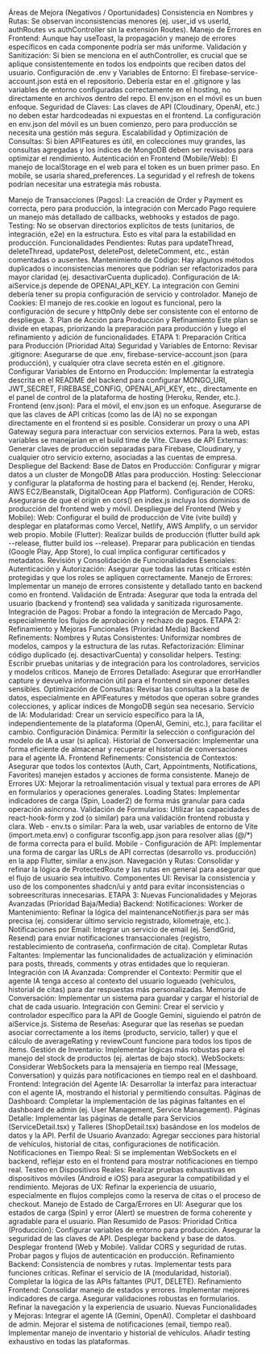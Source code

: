 Áreas de Mejora (Negativos / Oportunidades)
Consistencia en Nombres y Rutas: Se observan inconsistencias menores (ej. user_id vs userId, authRoutes vs authController sin la extensión Routes).
Manejo de Errores en Frontend: Aunque hay useToast, la propagación y manejo de errores específicos en cada componente podría ser más uniforme.
Validación y Sanitización: Si bien se menciona en el authController, es crucial que se aplique consistentemente en todos los endpoints que reciben datos del usuario.
Configuración de .env y Variables de Entorno: El firebase-service-account.json está en el repositorio. Debería estar en el .gitignore y las variables de entorno configuradas correctamente en el hosting, no directamente en archivos dentro del repo. El env.json en el móvil es un buen enfoque.
Seguridad de Claves: Las claves de API (Cloudinary, OpenAI, etc.) no deben estar hardcodeadas ni expuestas en el frontend. La configuración en env.json del móvil es un buen comienzo, pero para producción se necesita una gestión más segura.
Escalabilidad y Optimización de Consultas: Si bien APIFeatures es útil, en colecciones muy grandes, las consultas agregadas y los índices de MongoDB deben ser revisados para optimizar el rendimiento.
Autenticación en Frontend (Mobile/Web): El manejo de localStorage en el web para el token es un buen primer paso. En mobile, se usaría shared_preferences. La seguridad y el refresh de tokens podrían necesitar una estrategia más robusta.


Manejo de Transacciones (Pagos): La creación de Order y Payment es correcta, pero para producción, la integración con Mercado Pago requiere un manejo más detallado de callbacks, webhooks y estados de pago.
Testing: No se observan directorios explícitos de tests (unitarios, de integración, e2e) en la estructura. Esto es vital para la estabilidad en producción.
Funcionalidades Pendientes: Rutas para updateThread, deleteThread, updatePost, deletePost, deleteComment, etc., están comentadas o ausentes.
Mantenimiento de Código: Hay algunos métodos duplicados o inconsistencias menores que podrían ser refactorizados para mayor claridad (ej. desactivarCuenta duplicado).
Configuración de IA: aiService.js depende de OPENAI_API_KEY. La integración con Gemini debería tener su propia configuración de servicio y controlador.
Manejo de Cookies: El manejo de res.cookie en logout es funcional, pero la configuración de secure y httpOnly debe ser consistente con el entorno de despliegue.
3. Plan de Acción para Producción y Refinamiento
Este plan se divide en etapas, priorizando la preparación para producción y luego el refinamiento y adición de funcionalidades.
ETAPA 1: Preparación Crítica para Producción (Prioridad Alta)
Seguridad y Variables de Entorno:
Revisar .gitignore: Asegurarse de que .env, firebase-service-account.json (para producción), y cualquier otra clave secreta estén en el .gitignore.
Configurar Variables de Entorno en Producción: Implementar la estrategia descrita en el README del backend para configurar MONGO_URI, JWT_SECRET, FIREBASE_CONFIG, OPENAI_API_KEY, etc., directamente en el panel de control de la plataforma de hosting (Heroku, Render, etc.).
Frontend (env.json): Para el móvil, el env.json es un enfoque. Asegurarse de que las claves de API críticas (como las de IA) no se expongan directamente en el frontend si es posible. Considerar un proxy o una API Gateway segura para interactuar con servicios externos. Para la web, estas variables se manejarían en el build time de Vite.
Claves de API Externas: Generar claves de producción separadas para Firebase, Cloudinary, y cualquier otro servicio externo, asociadas a las cuentas de empresa.
Despliegue del Backend:
Base de Datos en Producción: Configurar y migrar datos a un cluster de MongoDB Atlas para producción.
Hosting: Seleccionar y configurar la plataforma de hosting para el backend (ej. Render, Heroku, AWS EC2/Beanstalk, DigitalOcean App Platform).
Configuración de CORS: Asegurarse de que el origin en cors() en index.js incluya los dominios de producción del frontend web y móvil.
Despliegue del Frontend (Web y Mobile):
Web: Configurar el build de producción de Vite (vite build) y desplegar en plataformas como Vercel, Netlify, AWS Amplify, o un servidor web propio.
Mobile (Flutter): Realizar builds de producción (flutter build apk --release, flutter build ios --release). Preparar para publicación en tiendas (Google Play, App Store), lo cual implica configurar certificados y metadatos.
Revisión y Consolidación de Funcionalidades Esenciales:
Autenticación y Autorización: Asegurar que todas las rutas críticas estén protegidas y que los roles se apliquen correctamente.
Manejo de Errores: Implementar un manejo de errores consistente y detallado tanto en backend como en frontend.
Validación de Entrada: Asegurar que toda la entrada del usuario (backend y frontend) sea validada y sanitizada rigurosamente.
Integración de Pagos: Probar a fondo la integración de Mercado Pago, especialmente los flujos de aprobación y rechazo de pagos.
ETAPA 2: Refinamiento y Mejoras Funcionales (Prioridad Media)
Backend Refinements:
Nombres y Rutas Consistentes: Uniformizar nombres de modelos, campos y la estructura de las rutas.
Refactorización: Eliminar código duplicado (ej. desactivarCuenta) y consolidar helpers.
Testing: Escribir pruebas unitarias y de integración para los controladores, servicios y modelos críticos.
Manejo de Errores Detallado: Asegurar que errorHandler capture y devuelva información útil para el frontend sin exponer detalles sensibles.
Optimización de Consultas: Revisar las consultas a la base de datos, especialmente en APIFeatures y métodos que operan sobre grandes colecciones, y aplicar índices de MongoDB según sea necesario.
Servicio de IA:
Modularidad: Crear un servicio específico para la IA, independientemente de la plataforma (OpenAI, Gemini, etc.), para facilitar el cambio.
Configuración Dinámica: Permitir la selección o configuración del modelo de IA a usar (si aplica).
Historial de Conversación: Implementar una forma eficiente de almacenar y recuperar el historial de conversaciones para el agente IA.
Frontend Refinements:
Consistencia de Contextos: Asegurar que todos los contextos (Auth, Cart, Appointments, Notifications, Favorites) manejen estados y acciones de forma consistente.
Manejo de Errores UX: Mejorar la retroalimentación visual y textual para errores de API en formularios y operaciones generales.
Loading States: Implementar indicadores de carga (Spin, Loader2) de forma más granular para cada operación asíncrona.
Validación de Formularios: Utilizar las capacidades de react-hook-form y zod (o similar) para una validación frontend robusta y clara.
Web - env.ts o similar: Para la web, usar variables de entorno de Vite (import.meta.env) o configurar tsconfig.app.json para resolver alias (@/*) de forma correcta para el build.
Mobile - Configuración de API: Implementar una forma de cargar las URLs de API correctas (desarrollo vs. producción) en la app Flutter, similar a env.json.
Navegación y Rutas: Consolidar y refinar la lógica de ProtectedRoute y las rutas en general para asegurar que el flujo de usuario sea intuitivo.
Componentes UI: Revisar la consistencia y uso de los componentes shadcn/ui y antd para evitar inconsistencias o sobreescrituras innecesarias.
ETAPA 3: Nuevas Funcionalidades y Mejoras Avanzadas (Prioridad Baja/Media)
Backend:
Notificaciones:
Worker de Mantenimiento: Refinar la lógica del maintenanceNotifier.js para ser más precisa (ej. considerar último servicio registrado, kilometraje, etc.).
Notificaciones por Email: Integrar un servicio de email (ej. SendGrid, Resend) para enviar notificaciones transaccionales (registro, restablecimiento de contraseña, confirmación de cita).
Completar Rutas Faltantes: Implementar las funcionalidades de actualización y eliminación para posts, threads, comments y otras entidades que lo requieran.
Integración con IA Avanzada:
Comprender el Contexto: Permitir que el agente IA tenga acceso al contexto del usuario logueado (vehículos, historial de citas) para dar respuestas más personalizadas.
Memoria de Conversación: Implementar un sistema para guardar y cargar el historial de chat de cada usuario.
Integración con Gemini: Crear el servicio y controlador específico para la API de Google Gemini, siguiendo el patrón de aiService.js.
Sistema de Reseñas: Asegurar que las reseñas se puedan asociar correctamente a los ítems (producto, servicio, taller) y que el cálculo de averageRating y reviewCount funcione para todos los tipos de ítems.
Gestión de Inventario: Implementar lógicas más robustas para el manejo del stock de productos (ej. alertas de bajo stock).
WebSockets: Considerar WebSockets para la mensajería en tiempo real (Message, Conversation) y quizás para notificaciones en tiempo real en el dashboard.
Frontend:
Integración del Agente IA: Desarrollar la interfaz para interactuar con el agente IA, mostrando el historial y permitiendo consultas.
Páginas de Dashboard: Completar la implementación de las páginas faltantes en el dashboard de admin (ej. User Management, Service Management).
Páginas Detalle: Implementar las páginas de detalle para Servicios (ServiceDetail.tsx) y Talleres (ShopDetail.tsx) basándose en los modelos de datos y la API.
Perfil de Usuario Avanzado: Agregar secciones para historial de vehículos, historial de citas, configuraciones de notificación.
Notificaciones en Tiempo Real: Si se implementan WebSockets en el backend, reflejar esto en el frontend para mostrar notificaciones en tiempo real.
Testeo en Dispositivos Reales: Realizar pruebas exhaustivas en dispositivos móviles (Android e iOS) para asegurar la compatibilidad y el rendimiento.
Mejoras de UX: Refinar la experiencia de usuario, especialmente en flujos complejos como la reserva de citas o el proceso de checkout.
Manejo de Estado de Carga/Errores en UI: Asegurar que los estados de carga (Spin) y error (Alert) se muestren de forma coherente y agradable para el usuario.
Plan Resumido de Pasos:
Prioridad Crítica (Producción):
Configurar variables de entorno para producción.
Asegurar la seguridad de las claves de API.
Desplegar backend y base de datos.
Desplegar frontend (Web y Mobile).
Validar CORS y seguridad de rutas.
Probar pagos y flujos de autenticación en producción.
Refinamiento Backend:
Consistencia de nombres y rutas.
Implementar tests para funciones críticas.
Refinar el servicio de IA (modularidad, historial).
Completar la lógica de las APIs faltantes (PUT, DELETE).
Refinamiento Frontend:
Consolidar manejo de estados y errores.
Implementar mejores indicadores de carga.
Asegurar validaciones robustas en formularios.
Refinar la navegación y la experiencia de usuario.
Nuevas Funcionalidades y Mejoras:
Integrar el agente IA (Gemini, OpenAI).
Completar el dashboard de admin.
Mejorar el sistema de notificaciones (email, tiempo real).
Implementar manejo de inventario y historial de vehículos.
Añadir testing exhaustivo en todas las plataformas.